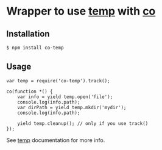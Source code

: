 # Wrapper to use [temp](https://github.com/bruce/node-temp) with [co](https://github.com/tj/co)

## Installation

```sh
$ npm install co-temp
```

## Usage

```
var temp = require('co-temp').track();

co(function *() {
    var info = yield temp.open('file');
    console.log(info.path);
    var dirPath = yield temp.mkdir('mydir');
    console.log(info.path);

    yield temp.cleanup(); // only if you use track()
});
```

See [temp](https://github.com/bruce/node-temp) documentation for more info.

